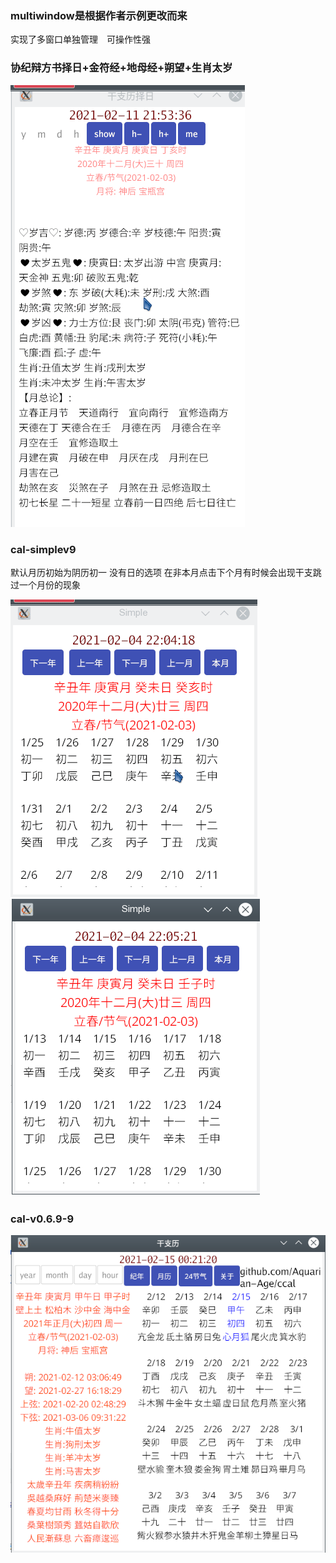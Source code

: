 ### multiwindow是根据作者示例更改而来
实现了多窗口单独管理　可操作性强


### 协纪辩方书择日+金符经+地母经+朔望+生肖太岁

![xjbfs](./xjbfs/xjbfs.gif)

### cal-simplev9
 默认月历初始为阴历初一 
 没有日的选项 在非本月点击下个月有时候会出现干支跳过一个月份的现象

  ![simplev9](./cal-simplev9/calSimplev9.gif)
 ![simplev9](./cal-simplev9/calSimplev9.png)

 ### cal-v0.6.9-9

 ![calv9](./cal-v0.6.9-9/calv9.png)

 
